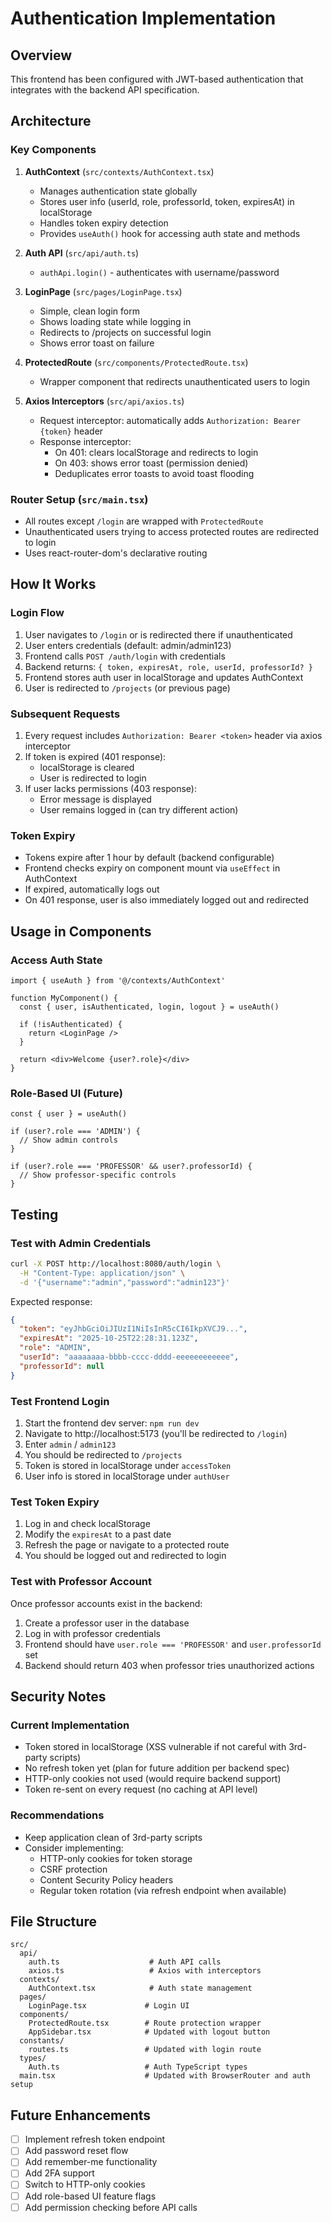 # Authentication Implementation

## Overview
This frontend has been configured with JWT-based authentication that integrates with the backend API specification.

## Architecture

### Key Components

1. **AuthContext** (`src/contexts/AuthContext.tsx`)
   - Manages authentication state globally
   - Stores user info (userId, role, professorId, token, expiresAt) in localStorage
   - Handles token expiry detection
   - Provides `useAuth()` hook for accessing auth state and methods

2. **Auth API** (`src/api/auth.ts`)
   - `authApi.login()` - authenticates with username/password

3. **LoginPage** (`src/pages/LoginPage.tsx`)
   - Simple, clean login form
   - Shows loading state while logging in
   - Redirects to /projects on successful login
   - Shows error toast on failure

4. **ProtectedRoute** (`src/components/ProtectedRoute.tsx`)
   - Wrapper component that redirects unauthenticated users to login

5. **Axios Interceptors** (`src/api/axios.ts`)
   - Request interceptor: automatically adds `Authorization: Bearer {token}` header
   - Response interceptor: 
     - On 401: clears localStorage and redirects to login
     - On 403: shows error toast (permission denied)
     - Deduplicates error toasts to avoid toast flooding

### Router Setup (`src/main.tsx`)
- All routes except `/login` are wrapped with `ProtectedRoute`
- Unauthenticated users trying to access protected routes are redirected to login
- Uses react-router-dom's declarative routing

## How It Works

### Login Flow
1. User navigates to `/login` or is redirected there if unauthenticated
2. User enters credentials (default: admin/admin123)
3. Frontend calls `POST /auth/login` with credentials
4. Backend returns: `{ token, expiresAt, role, userId, professorId? }`
5. Frontend stores auth user in localStorage and updates AuthContext
6. User is redirected to `/projects` (or previous page)

### Subsequent Requests
1. Every request includes `Authorization: Bearer <token>` header via axios interceptor
2. If token is expired (401 response):
   - localStorage is cleared
   - User is redirected to login
3. If user lacks permissions (403 response):
   - Error message is displayed
   - User remains logged in (can try different action)

### Token Expiry
- Tokens expire after 1 hour by default (backend configurable)
- Frontend checks expiry on component mount via `useEffect` in AuthContext
- If expired, automatically logs out
- On 401 response, user is also immediately logged out and redirected

## Usage in Components

### Access Auth State
```tsx
import { useAuth } from '@/contexts/AuthContext'

function MyComponent() {
  const { user, isAuthenticated, login, logout } = useAuth()
  
  if (!isAuthenticated) {
    return <LoginPage />
  }
  
  return <div>Welcome {user?.role}</div>
}
```

### Role-Based UI (Future)
```tsx
const { user } = useAuth()

if (user?.role === 'ADMIN') {
  // Show admin controls
}

if (user?.role === 'PROFESSOR' && user?.professorId) {
  // Show professor-specific controls
}
```

## Testing

### Test with Admin Credentials
```bash
curl -X POST http://localhost:8080/auth/login \
  -H "Content-Type: application/json" \
  -d '{"username":"admin","password":"admin123"}'
```

Expected response:
```json
{
  "token": "eyJhbGciOiJIUzI1NiIsInR5cCI6IkpXVCJ9...",
  "expiresAt": "2025-10-25T22:28:31.123Z",
  "role": "ADMIN",
  "userId": "aaaaaaaa-bbbb-cccc-dddd-eeeeeeeeeeee",
  "professorId": null
}
```

### Test Frontend Login
1. Start the frontend dev server: `npm run dev`
2. Navigate to http://localhost:5173 (you'll be redirected to `/login`)
3. Enter `admin` / `admin123`
4. You should be redirected to `/projects`
5. Token is stored in localStorage under `accessToken`
6. User info is stored in localStorage under `authUser`

### Test Token Expiry
1. Log in and check localStorage
2. Modify the `expiresAt` to a past date
3. Refresh the page or navigate to a protected route
4. You should be logged out and redirected to login

### Test with Professor Account
Once professor accounts exist in the backend:
1. Create a professor user in the database
2. Log in with professor credentials
3. Frontend should have `user.role === 'PROFESSOR'` and `user.professorId` set
4. Backend should return 403 when professor tries unauthorized actions

## Security Notes

### Current Implementation
- Token stored in localStorage (XSS vulnerable if not careful with 3rd-party scripts)
- No refresh token yet (plan for future addition per backend spec)
- HTTP-only cookies not used (would require backend support)
- Token re-sent on every request (no caching at API level)

### Recommendations
- Keep application clean of 3rd-party scripts
- Consider implementing:
  - HTTP-only cookies for token storage
  - CSRF protection
  - Content Security Policy headers
  - Regular token rotation (via refresh endpoint when available)

## File Structure
```
src/
  api/
    auth.ts                    # Auth API calls
    axios.ts                   # Axios with interceptors
  contexts/
    AuthContext.tsx            # Auth state management
  pages/
    LoginPage.tsx             # Login UI
  components/
    ProtectedRoute.tsx        # Route protection wrapper
    AppSidebar.tsx            # Updated with logout button
  constants/
    routes.ts                 # Updated with login route
  types/
    Auth.ts                   # Auth TypeScript types
  main.tsx                    # Updated with BrowserRouter and auth setup
```

## Future Enhancements
- [ ] Implement refresh token endpoint
- [ ] Add password reset flow
- [ ] Add remember-me functionality
- [ ] Add 2FA support
- [ ] Switch to HTTP-only cookies
- [ ] Add role-based UI feature flags
- [ ] Add permission checking before API calls
